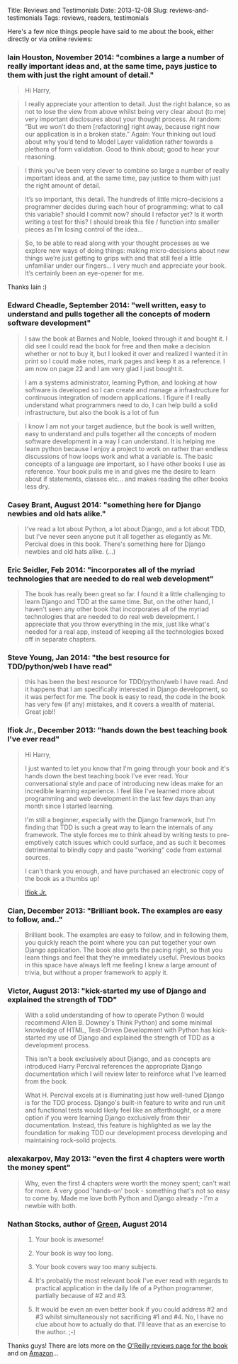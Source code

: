 Title: Reviews and Testimonials
Date: 2013-12-08
Slug: reviews-and-testimonials
Tags: reviews, readers, testimonials

Here's a few nice things people have said to me about the book, either directly or via online reviews:

### Iain Houston, November 2014: "combines a large a number of really important ideas and, at the same time, pays justice to them with just the right amount of detail."

> Hi Harry,

> I really appreciate your attention to detail. Just the right balance, so as not to lose the view from above whilst being very clear about (to me) very important disclosures about your thought process. At random: “But we won’t do them [refactoring] right away, because right now our application is in a broken state.” Again: Your thinking out loud about why you’d tend to Model Layer validation rather towards a plethora of form validation. Good to think about; good to hear your reasoning.

> I think you’ve been very clever to combine so large a number of really important ideas and, at the same time, pay justice to them with just the right amount of detail.

> It’s so important, this detail. The hundreds of little micro-decisions a programmer decides during each hour of programming: what to call this variable? should I commit now? should I refactor yet? Is it worth writing a test for this? I should break this file / function into smaller pieces as I’m losing control of the idea...

> So, to be able to read along with your thought processes as we explore new ways of doing things: making micro-decisions about new things we’re just getting to grips with and that still feel a little unfamiliar under our fingers... I very much and appreciate your book. It’s certainly been an eye-opener for me.

Thanks Iain :)


### Edward Cheadle, September 2014:  "well written, easy to understand and pulls together all the concepts of modern software development"

> I saw the book at Barnes and Noble, looked through it and bought it.  I did see I could read the book for free and then make a decision whether or not to buy it,  but I looked it over and realized I wanted it in print so I could make notes, mark pages and keep it as a reference. I am now on page 22 and I am very glad I just bought it.

> I am a systems administrator, learning Python, and looking at how software is developed so I can create and manage a infrastructure for continuous integration of modern applications. I figure if I really understand what programmers need to do, I can help build a solid infrastructure, but also the book is a lot of fun

> I know I am not your target audience, but the book is well written, easy to understand and pulls together all the concepts of modern software development in a way I can understand.  It is helping me learn python because I enjoy a project to work on rather than endless discussions of how loops work and what  a variable is. The basic concepts of a language are  important, so I have other books I use as reference.  Your book pulls me in and gives me the desire to learn about if statements, classes etc... and makes reading the other books less dry.


### Casey Brant, August 2014: "something here for Django newbies and old hats alike."

> I've read a lot about Python, a lot about Django, and a lot about TDD, but I've never seen anyone put it all together as elegantly as Mr. Percival does in this book. There's something here for Django newbies and old hats alike. (...)


### Eric Seidler, Feb 2014: "incorporates all of the myriad technologies that are needed to do real web development"

> The book has really been great so far. I found it a little challenging to learn Django and TDD at the same time. But, on the other hand, I haven't seen any other book that incorporates all of the myriad technologies that are needed to do real web development. I appreciate that you throw everything in the mix, just like what's needed for a real app, instead of keeping all the technologies boxed off in separate chapters. 


### Steve Young, Jan 2014: "the best resource for TDD/python/web I have read"

> this has been the best resource for TDD/python/web I have read. And it happens that I am specifically interested in Django development, so it was perfect for me.  The book is easy to read, the code in the book has very few (if any) mistakes, and it covers a wealth of material.  Great job!!


### Ifiok Jr., December 2013: "hands down the best teaching book I've ever read"

> Hi Harry, 
> 
> I just wanted to let you know that I'm going through your book and it's hands down the best teaching book I've ever read. Your conversational style and pace of introducing new ideas make for an incredible learning experience. I feel like I've learned more about programming and web development in the last few days than any month since I started learning.  
> 
> I'm still a beginner, especially with the Django framework, but I'm finding that TDD is such a great way to learn the internals of any framework. The style forces me to think ahead by writing tests to pre-emptively catch issues which could surface, and as such it becomes detrimental to blindly copy and paste "working" code from external sources.
> 
> I can't thank you enough, and have purchased an electronic copy of the book as a thumbs up! 

> [Ifiok Jr.](https://github.com/ifiokjr)


### Cian, December 2013: "Brilliant book. The examples are easy to follow, and.."

> Brilliant book. The examples are easy to follow, and in following them, you quickly reach the point where you can put together your own Django application. The book also gets the pacing right, so that you learn things and feel that they're immediately useful. Previous books in this space have always left me feeling I knew a large amount of trivia, but without a proper framework to apply it.


### Victor, August 2013: "kick-started my use of Django and explained the strength of TDD"

> With a solid understanding of how to operate Python (I would recommend Allen B. Downey's Think Python) and some minimal knowledge of HTML, Test-Driven Development with Python has kick-started my use of Django and explained the strength of TDD as a development process.
> 
> This isn't a book exclusively about Django, and as concepts are introduced Harry Percival references the appropriate Django documentation which I will review later to reinforce what I've learned from the book.
> 
> What H. Percival excels at is illuminating just how well-tuned Django is for the TDD process. Django's built-in feature to write and run unit and functional tests would likely feel like an afterthought, or a mere option if you were learning Django exclusively from their documentation. Instead, this feature is highlighted as we lay the foundation for making TDD our development process developing and maintaining rock-solid projects.


### alexakarpov, May 2013: "even the first 4 chapters were worth the money spent"

> Why, even the first 4 chapters were worth the money spent; can't wait for more. A very good 'hands-on' book - something that's not so easy to come by. Made me love both Python and Django already - I'm a newbie with both.


### Nathan Stocks, author of [Green](https://github.com/CleanCut/green), August 2014

> 1) Your book is awesome!
> 
> 2) Your book is way too long.
> 
> 3) Your book covers way too many subjects.
> 
> 4) It's probably the most relevant book I've ever read with regards to practical application in the daily life of a Python programmer, partially because of #2 and #3.
> 
> 5) It would be even an even better book if you could address #2 and #3 whilst simultaneously not sacrificing #1 and #4.  No, I have no clue about how to actually do that.  I'll leave that as an exercise to the author.  ;-)


Thanks guys!  There are lots more on the 
[O'Reilly reviews page for the book](http://shop.oreilly.com/product/0636920029533.do#PowerReview)
and on 
[Amazon](http://www.amazon.co.uk/gp/product/1449364829/ref=as_li_tl?ie=UTF8&camp=1634&creative=6738&creativeASIN=1449364829&linkCode=as2&tag=obethetesgoa-21)...

